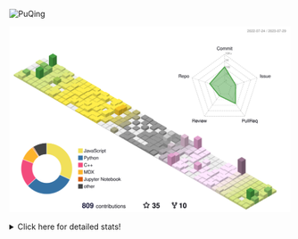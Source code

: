 ![PuQing](https://user-images.githubusercontent.com/27223114/171565019-9a56fae6-b08b-421f-99db-7e830da42371.png)

![](./profile-3d-contrib/profile-season-animate.svg)

<details>
<summary>Click here for detailed stats!</summary>

<!--START_SECTION:waka-->
![Lines of code](https://img.shields.io/badge/From%20Hello%20World%20I%27ve%20Written-745.5%20thousand%20lines%20of%20code-blue)

**🐱 My GitHub Data** 

> 📦 252.5 kB Used in GitHub's Storage 
 > 
> 🏆 477 Contributions in the Year 2023
 > 
> 🚫 Not Opted to Hire
 > 
> 📜 29 Public Repositories 
 > 
> 🔑 27 Private Repositories 
 > 
**I'm an Early 🐤** 

```text
🌞 Morning                314 commits         ███░░░░░░░░░░░░░░░░░░░░░░   12.83 % 
🌆 Daytime                1187 commits        ████████████░░░░░░░░░░░░░   48.51 % 
🌃 Evening                207 commits         ██░░░░░░░░░░░░░░░░░░░░░░░   08.46 % 
🌙 Night                  739 commits         ████████░░░░░░░░░░░░░░░░░   30.20 % 
```


📊 **This Week I Spent My Time On** 

```text
💬 Programming Languages: 
Markdown                 12 hrs 37 mins      █████████████░░░░░░░░░░░░   52.29 % 
Python                   5 hrs 8 mins        █████░░░░░░░░░░░░░░░░░░░░   21.27 % 
JavaScript               2 hrs 18 mins       ██░░░░░░░░░░░░░░░░░░░░░░░   09.53 % 
Jupyter Notebook         1 hr 51 mins        ██░░░░░░░░░░░░░░░░░░░░░░░   07.67 % 
MDX                      1 hr 8 mins         █░░░░░░░░░░░░░░░░░░░░░░░░   04.74 % 

🔥 Editors: 
Obsidian                 12 hrs 32 mins      █████████████░░░░░░░░░░░░   51.92 % 
VS Code                  11 hrs 36 mins      ████████████░░░░░░░░░░░░░   48.08 % 

💻 Operating System: 
Windows                  22 hrs 21 mins      ███████████████████████░░   92.59 % 
Linux                    1 hr 47 mins        ██░░░░░░░░░░░░░░░░░░░░░░░   07.41 % 
```


<!--END_SECTION:waka-->
</details>
